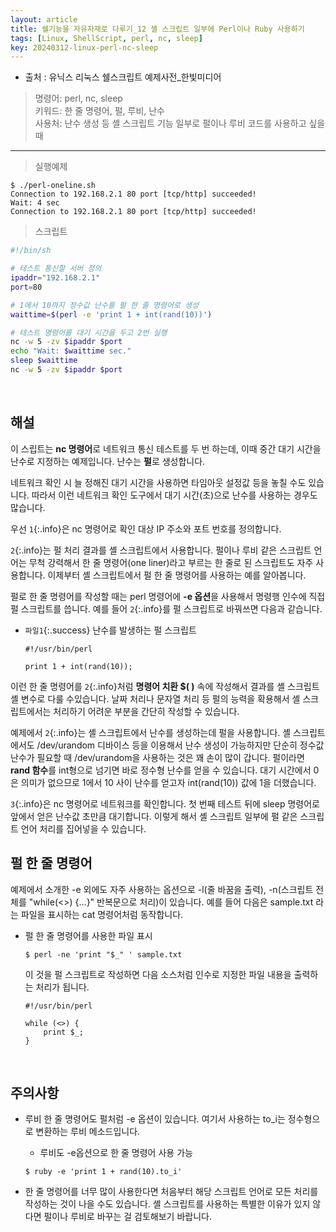 ```yaml
---
layout: article
title: 쉘기능을 자유자재로 다루기_12 셸 스크립트 일부에 Perl이나 Ruby 사용하기
tags: [Linux, ShellScript, perl, nc, sleep]
key: 20240312-linux-perl-nc-sleep
---
```


- 출처 : 유닉스 리눅스 쉘스크립트 예제사전_한빛미디어

> 명령어: perl, nc, sleep  
> 키워드: 한 줄 명령어, 펄, 루비, 난수  
> 사용처: 난수 생성 등 셸 스크립트 기능 일부로 펄이나 루비 코드를 사용하고 싶을 때

--- 

> 실행예제

```
$ ./perl-oneline.sh
Connection to 192.168.2.1 80 port [tcp/http] succeeded!
Wait: 4 sec
Connection to 192.168.2.1 80 port [tcp/http] succeeded!
```

> 스크립트

```bash
#!/bin/sh

# 테스트 통신할 서버 정의
ipaddr="192.168.2.1"
port=80

# 1에서 10까지 정수값 난수를 펄 한 줄 명령어로 생성
waittime=$(perl -e 'print 1 + int(rand(10))')

# 테스트 명령어를 대기 시간을 두고 2번 실행
nc -w 5 -zv $ipaddr $port
echo "Wait: $waittime sec."
sleep $waittime
nc -w 5 -zv $ipaddr $port
```

&nbsp;
&nbsp;

## **해설**

이 스립트는 **nc 명령어**로 네트워크 통신 테스트를 두 번 하는데, 이때 중간 대기 시간을 난수로 지정하는 예제입니다. 난수는 **펄**로 생성합니다.

네트워크 확인 시 늘 정해진 대기 시간을 사용하면 타임아웃 설정값 등을 놓칠 수도 있습니다. 따라서 이런 네트워크 확인 도구에서 대기 시간(초)으로 난수를 사용하는 경우도 많습니다.

우선 `1`{:.info}은 nc 명령어로 확인 대상 IP 주소와 포트 번호를 정의합니다.

`2`{:.info}는 펄 처리 결과를 셸 스크립트에서 사용합니다. 펄이나 루비 같은 스크립트 언어는 무척 강력해서 한 줄 명령어(one liner)라고 부르는 한 줄로 된 스크립트도 자주 사용합니다. 이제부터 셸 스크립트에서 펄 한 줄 명령어를 사용하는 예를 알아봅니다.

펄로 한 줄 명령어를 작성할 때는 perl 명령어에 **-e 옵션**을 사용해서 명령행 인수에 직접 펄 스크립트를 씁니다. 예를 들어 `2`{:.info}를 펄 스크립트로 바꿔쓰면 다음과 같습니다.

- `파일1`{:.success} 난수를 발생하는 펄 스크립트

  ```
  #!/usr/bin/perl

  print 1 + int(rand(10));
  ```

이런 한 줄 명령어를 `2`{:.info}처럼 **명령어 치환 $( )** 속에 작성해서 결과를 셸 스크립트 셸 변수로 다룰 수있습니다. 날짜 처리나 문자열 처리 등 펄의 능력을 확용해서 셸 스크립트에서는 처리하기 어려운 부분을 간단히 작성할 수 있습니다.

예제에서 `2`{:.info}는 셸 스크립트에서 난수를 생성하는데 펄을 사용합니다. 셸 스크립트에서도 /dev/urandom 디바이스 등을 이용해서 난수 생성이 가능하지만 단순히 정수값 난수가 필요할 때 /dev/urandom을 사용하는 것은 꽤 손이 많이 갑니다. 펄이라면 **rand 함수**를 int형으로 넘기면 바로 정수형 난수를 얻을 수 있습니다. 대기 시간에서 0은 의미가 없으므로 1에서 10 사이 난수를 얻고자 int(rand(10)) 값에 1을 더했습니다.

`3`{:.info}은 nc 명령어로 네트워크를 확인합니다. 첫 번째 테스트 뒤에 sleep 명령어로 앞에서 얻은 난수값 초만큼 대기합니다. 이렇게 해서 셸 스크립트 일부에 펄 같은 스크립트 언어 처리를 집어넣을 수 있습니다.

## **펄 한 줄 명령어**

예제에서 소개한 -e 외에도 자주 사용하는 옵션으로 -l(줄 바꿈을 출력), -n(스크립트 전체를 "while(<>) {...}" 반복문으로 처리)이 있습니다. 예를 들어 다음은 sample.txt 라는 파일을 표시하는 cat 명령어처럼 동작합니다.

- 펄 한 줄 명령어를 사용한 파일 표시

  ```
  $ perl -ne 'print "$_" ' sample.txt
  ```

  이 것을 펄 스크립트로 작성하면 다음 소스처럼 인수로 지정한 파일 내용을 출력하는 처리가 됩니다.

  ```
  #!/usr/bin/perl

  while (<>) {
      print $_;
  }
  ```

&nbsp;
&nbsp;

## **주의사항**

- 루비 한 줄 명령어도 펄처럼 -e 옵션이 있습니다. 여기서 사용하는 to_i는 정수형으로 변환하는 루비 메소드입니다.

  - 루비도 -e옵션으로 한 줄 명령어 사용 가능

  ```
  $ ruby -e 'print 1 + rand(10).to_i'
  ```

- 한 줄 명령어를 너무 많이 사용한다면 처음부터 해당 스크립트 언어로 모든 처리를 작성하는 것이 나을 수도 있습니다. 셸 스크립트를 사용하는 특별한 이유가 있지 않다면 펄이나 루비로 바꾸는 걸 검토해보기 바랍니다.